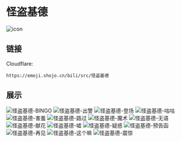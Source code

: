 # 怪盗基德
![icon](https://emoji.shojo.cn/bili/src/怪盗基德/icon.png)
## 链接
Cloudflare:
```
https://emoji.shojo.cn/bili/src/怪盗基德
```
## 展示
![怪盗基德-BINGO](https://emoji.shojo.cn/bili/src/怪盗基德/怪盗基德-BINGO.png)
![怪盗基德-出警](https://emoji.shojo.cn/bili/src/怪盗基德/怪盗基德-出警.png)
![怪盗基德-登场](https://emoji.shojo.cn/bili/src/怪盗基德/怪盗基德-登场.png)
![怪盗基德-咕咕](https://emoji.shojo.cn/bili/src/怪盗基德/怪盗基德-咕咕.png)
![怪盗基德-害羞](https://emoji.shojo.cn/bili/src/怪盗基德/怪盗基德-害羞.png)
![怪盗基德-路过](https://emoji.shojo.cn/bili/src/怪盗基德/怪盗基德-路过.png)
![怪盗基德-魔术](https://emoji.shojo.cn/bili/src/怪盗基德/怪盗基德-魔术.png)
![怪盗基德-无语](https://emoji.shojo.cn/bili/src/怪盗基德/怪盗基德-无语.png)
![怪盗基德-献花](https://emoji.shojo.cn/bili/src/怪盗基德/怪盗基德-献花.png)
![怪盗基德-嘘](https://emoji.shojo.cn/bili/src/怪盗基德/怪盗基德-嘘.png)
![怪盗基德-疑惑](https://emoji.shojo.cn/bili/src/怪盗基德/怪盗基德-疑惑.png)
![怪盗基德-预告函](https://emoji.shojo.cn/bili/src/怪盗基德/怪盗基德-预告函.png)
![怪盗基德-再见](https://emoji.shojo.cn/bili/src/怪盗基德/怪盗基德-再见.png)
![怪盗基德-这个嘛](https://emoji.shojo.cn/bili/src/怪盗基德/怪盗基德-这个嘛.png)
![怪盗基德-震惊](https://emoji.shojo.cn/bili/src/怪盗基德/怪盗基德-震惊.png)
